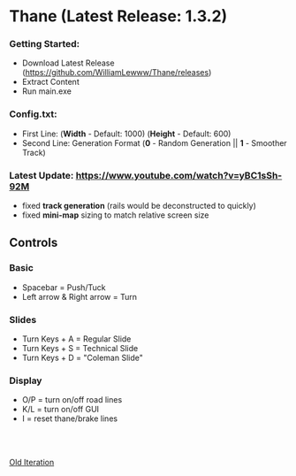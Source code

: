 # Thane (Latest Release: 1.3.2)

### Getting Started:
- Download Latest Release (https://github.com/WilliamLewww/Thane/releases)
- Extract Content
- Run main.exe

### Config.txt:
- First Line: (**Width** - Default: 1000) (**Height** - Default: 600)
- Second Line: Generation Format (**0** - Random Generation || **1** - Smoother Track)

### Latest Update: https://www.youtube.com/watch?v=yBC1sSh-92M
- fixed **track generation** (rails would be deconstructed to quickly)
- fixed **mini-map** sizing to match relative screen size

## Controls
### Basic
- Spacebar = Push/Tuck
- Left arrow & Right arrow = Turn

### Slides
- Turn Keys + A = Regular Slide
- Turn Keys + S = Technical Slide
- Turn Keys + D = "Coleman Slide"

### Display
- O/P = turn on/off road lines
- K/L = turn on/off GUI
- I = reset thane/brake lines

<br><br>

[Old Iteration](https://github.com/WilliamLewww/Hotdog)
